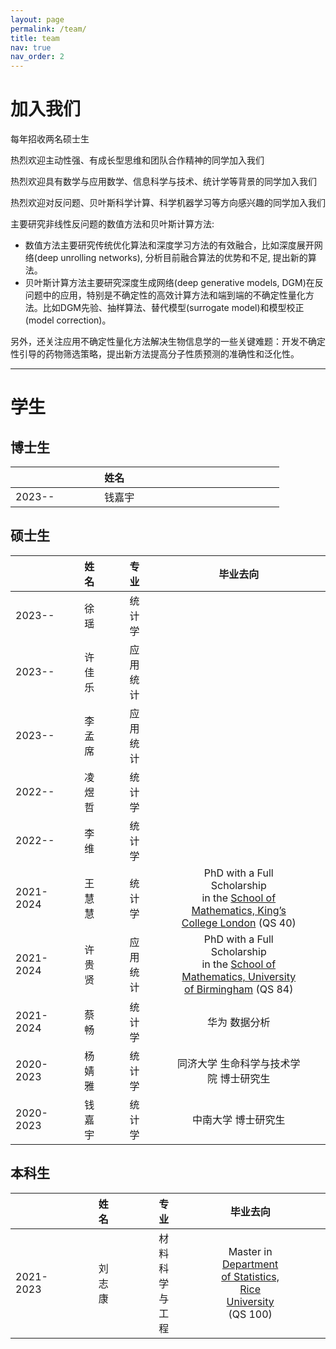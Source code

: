```yaml
---
layout: page
permalink: /team/
title: team
nav: true
nav_order: 2
---
```


# 加入我们
每年招收两名硕士生

热烈欢迎主动性强、有成长型思维和团队合作精神的同学加入我们

热烈欢迎具有数学与应用数学、信息科学与技术、统计学等背景的同学加入我们

热烈欢迎对反问题、贝叶斯科学计算、科学机器学习等方向感兴趣的同学加入我们


主要研究非线性反问题的数值方法和贝叶斯计算方法:
- 数值方法主要研究传统优化算法和深度学习方法的有效融合，比如深度展开网络(deep unrolling networks), 分析目前融合算法的优势和不足, 提出新的算法。
- 贝叶斯计算方法主要研究深度生成网络(deep generative models, DGM)在反问题中的应用，特别是不确定性的高效计算方法和端到端的不确定性量化方法。比如DGM先验、抽样算法、替代模型(surrogate model)和模型校正(model correction)。

另外，还关注应用不确定性量化方法解决生物信息学的一些关键难题：开发不确定性引导的药物筛选策略，提出新方法提高分子性质预测的准确性和泛化性。

---

# 学生
## 博士生

|   |     |     |     |     | 姓名  |     |     |     |     |  |     |     |     |     |   |     |     |     |     |
|:---------|------|------|------|------|:-----|------|------|------|------|:----|------|------|------|------|:--------------------------------------------------------------:|------|------|------|------|
| 2023-- |   |     |     |     | 钱嘉宇 |      |     |     |     |  |      |     |     |     | |     |     |     |     |


## 硕士生

|    |      |      | 姓名  |      |      | 专业     |      |      | 毕业去向                                                      |      |      |
|:----------|------|------|:-------|------|------|:----------|------|------|:--------------------------------------------------------:|------|------|
| 2023--   |      |      | 徐 瑶  |      |      | 统计学   |      |      |                                                                |      |      |
| 2023--   |      |      | 许佳乐 |      |      | 应用统计   |      |      |                                                                |      |      |
| 2023--   |      |      | 李孟席 |      |      | 应用统计   |      |      |                                                                |      |      |
| 2022--   |      |      | 凌煜哲 |      |      | 统计学   |      |      |                                                                |      |      |
| 2022--   |      |      | 李 维   |      |      | 统计学   |      |      |                                                                |      |      |
| 2021-2024 |      |      | 王慧慧 |      |      | 统计学 |      |      | PhD with a Full Scholarship <br> in the [School of Mathematics, King’s College London](https://www.kcl.ac.uk/mathematics) (QS 40) |      |      |
| 2021-2024 |      |      | 许贵贤 |      |      | 应用统计 |      |      | PhD with a Full Scholarship <br> in the [School of Mathematics, University of Birmingham](https://www.birmingham.ac.uk/schools/mathematics) (QS 84) |      |      |
| 2021-2024 |      |      | 蔡畅   |      |      | 统计学   |      |      | 华为 数据分析                                                  |      |      |
| 2020-2023 |      |      | 杨婧雅 |      |      | 统计学   |      |      | 同济大学 生命科学与技术学院  博士研究生                         |      |      |
| 2020-2023 |      |      | 钱嘉宇 |      |      | 统计学 |      |      | 中南大学 博士研究生                                            |      |      |




## 本科生

|   |     |     |     |     | 姓名  |     |     |     |     | 专业 |     |     |     |     | 毕业去向 |     |     |     |     |
|:---------|------|------|------|------|:-----|------|------|------|------|:----|------|------|------|------|:--------------------------------------------------------------:|------|------|------|------|
| 2021-2023 |   |     |     |     | 刘志康 |      |     |     |     | 材料科学与工程 |      |     |     |     | Master in [Department of Statistics, Rice University](https://statistics.rice.edu/) (QS 100) |     |     |     |     |




